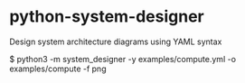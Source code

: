 # python-system-designer

Design system architecture diagrams using YAML syntax


$ python3 -m system_designer -y examples/compute.yml -o examples/compute -f png